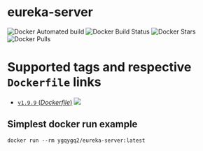 # eureka-server

![Docker Automated build](https://img.shields.io/docker/cloud/automated/ygqygq2/eureka-server.svg) ![Docker Build Status](https://img.shields.io/docker/cloud/build/ygqygq2/eureka-server.svg) ![Docker Stars](https://img.shields.io/docker/stars/ygqygq2/eureka-server.svg) ![Docker Pulls](https://img.shields.io/docker/pulls/ygqygq2/eureka-server.svg)

# Supported tags and respective `Dockerfile` links

- [`v1.9.9` (*Dockerfile*)](https://github.com/ygqygq2/eureka-server/blob/master/Dockerfile) [![](https://images.microbadger.com/badges/image/ygqygq2/eureka-server.svg)](http://microbadger.com/images/ygqygq2/eureka-server "Get your own image badge on microbadger.com")

## Simplest docker run example

```
docker run --rm ygqygq2/eureka-server:latest
```
